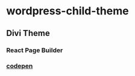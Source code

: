 # wordpress-child-theme
## Divi Theme 

### React Page Builder

### [codepen]("https://codepen.io/slavo3dev")
